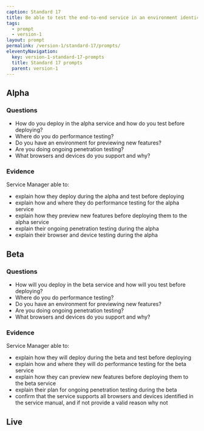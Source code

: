 ```yaml
---
caption: Standard 17
title: Be able to test the end-to-end service in an environment identical to that of the live version on all common browsers and devices. Use dummy accounts and a representative sample of users.
tags:
  - prompt
  - version-1
layout: prompt
permalink: /version-1/standard-17/prompts/
eleventyNavigation:
  key: version-1-standard-17-prompts
  title: Standard 17 prompts
  parent: version-1
---
```


## Alpha

### Questions

- How do you deploy in the alpha service and how do you test before deploying?
- Where do you do performance testing?
- Do you have an environment for previewing new features?
- Are you doing ongoing penetration testing?
- What browsers and devices do you support and why?

### Evidence

Service Manager able to:

- explain how they deploy during the alpha and test before deploying
- explain how and where they do performance testing for the alpha service
- explain how they preview new features before deploying them to the alpha service
- explain their ongoing penetration testing during the alpha
- explain their browser and device testing during the alpha

## Beta

### Questions

- How will you deploy in the beta service and how will you test before deploying?
- Where do you do performance testing?
- Do you have an environment for previewing new features?
- Are you doing ongoing penetration testing?
- What browsers and devices do you support and why?

### Evidence

Service Manager able to:

- explain how they will deploy during the beta and test before deploying
- explain how and where they will do performance testing for the beta service
- explain how they can preview new features before deploying them to the beta service
- explain their plan for ongoing penetration testing during the beta
- confirm that the service supports all browsers and devices identified in the service manual, and if not provide a valid reason why not

## Live
